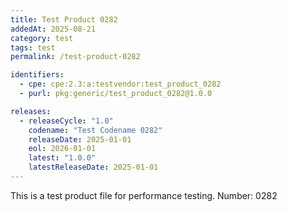 ```yaml
---
title: Test Product 0282
addedAt: 2025-08-21
category: test
tags: test
permalink: /test-product-0282

identifiers:
  - cpe: cpe:2.3:a:testvendor:test_product_0282
  - purl: pkg:generic/test_product_0282@1.0.0

releases:
  - releaseCycle: "1.0"
    codename: "Test Codename 0282"
    releaseDate: 2025-01-01
    eol: 2026-01-01
    latest: "1.0.0"
    latestReleaseDate: 2025-01-01
---
```


This is a test product file for performance testing. Number: 0282
